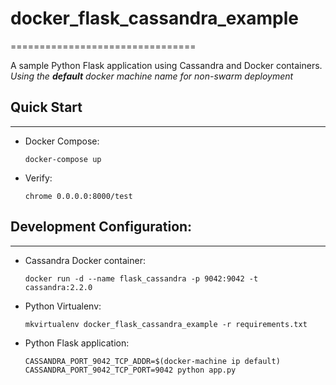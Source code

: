 # docker_flask_cassandra_example
================================
    
A sample Python Flask application using Cassandra and Docker containers.
*Using the **default** docker machine name for non-swarm deployment*

## Quick Start
-------------------------

* Docker Compose:

	`docker-compose up`

* Verify:

	`chrome 0.0.0.0:8000/test`

## Development Configuration:
-------------------------

* Cassandra Docker container:

	`docker run -d --name flask_cassandra -p 9042:9042 -t cassandra:2.2.0`

* Python Virtualenv:

   	`mkvirtualenv docker_flask_cassandra_example -r requirements.txt`

* Python Flask application:

	`CASSANDRA_PORT_9042_TCP_ADDR=$(docker-machine ip default) CASSANDRA_PORT_9042_TCP_PORT=9042 python app.py`
